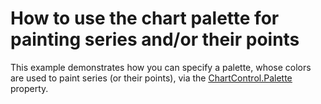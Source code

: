 # How to use the chart palette for painting series and/or their points


<p>This example demonstrates how you can specify a palette, whose colors are used to paint series (or their points), via the  <a href="http://help.devexpress.com/#WPF/DevExpressXpfChartsChartControl_Palettetopic"><u>ChartControl.Palette</u></a> property.</p><br />


<br/>



